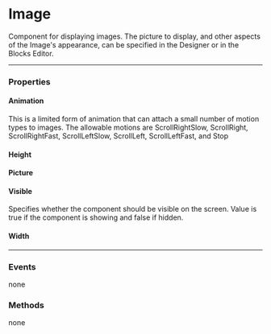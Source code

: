 # Image

Component for displaying images. The picture to display, and other aspects of the Image's appearance, can be specified in the Designer or in the Blocks Editor.

---

### Properties

#### Animation

This is a limited form of animation that can attach a small number of motion types to images. The allowable motions are ScrollRightSlow, ScrollRight, ScrollRightFast, ScrollLeftSlow, ScrollLeft, ScrollLeftFast, and Stop

#### Height

#### Picture

#### Visible

Specifies whether the component should be visible on the screen. Value is true if the component is showing and false if hidden.

#### Width

---

### Events

none

### Methods

none
